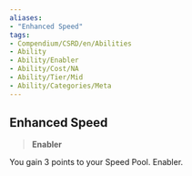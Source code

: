 ```yaml
---
aliases:
- "Enhanced Speed"
tags:
- Compendium/CSRD/en/Abilities
- Ability
- Ability/Enabler
- Ability/Cost/NA
- Ability/Tier/Mid
- Ability/Categories/Meta
---
```


  
## Enhanced Speed  
>**Enabler**
  
You gain 3 points to your Speed Pool. Enabler.